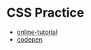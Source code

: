 # CSS Practice

- [online-tutorial](https://www.youtube.com/c/OnlineTutorials4Designers)
- [codepen](https://codepen.io/trending)
